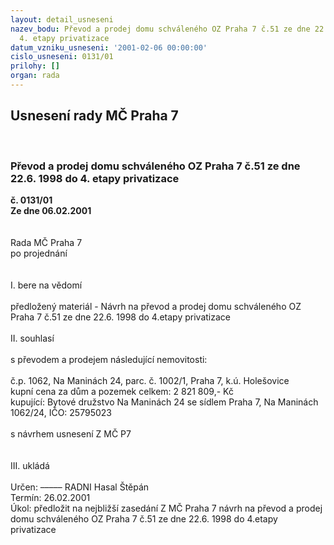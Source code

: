 ```yaml
---
layout: detail_usneseni
nazev_bodu: Převod a prodej domu schváleného OZ Praha 7 č.51 ze dne 22.6. 1998 do
  4. etapy privatizace
datum_vzniku_usneseni: '2001-02-06 00:00:00'
cislo_usneseni: 0131/01
prilohy: []
organ: rada
---
```

<div id="ucUsn_pList" class="usn">
	<span><h2>Usnesení rady MČ Praha 7 </h2>
<br></span><div class="standBody">
<span><h3>Převod a prodej domu schváleného OZ Praha 7 č.51 ze dne 22.6. 1998 do 4. etapy privatizace</h3></span><div class="center">
		<strong>č. 0131/01</strong><br>
	</div>
<div class="center">
		<strong>Ze dne 06.02.2001</strong><br><br>
	</div>
<br>Rada MČ Praha 7<br>po projednání<br><br><br>I.	bere na vědomí<br><br> předložený materiál - Návrh na převod a prodej domu schváleného OZ Praha 7 č.51 ze dne 22.6. 1998 do 4.etapy privatizace<br><br>II.	souhlasí <br><br>s převodem a prodejem následující nemovitosti:<br><br>č.p. 1062, Na Maninách 24, parc. č. 1002/1, Praha 7, k.ú. Holešovice<br>kupní cena za dům a pozemek celkem: 2 821 809,- Kč<br>kupující: Bytové družstvo Na Maninách 24  se sídlem Praha 7, Na Maninách 1062/24, IČO: 25795023<br><br>s návrhem usnesení Z MČ P7<br><br><br>III.	ukládá <br><br> Určen:	–––––	RADNI Hasal Štěpán<br>Termín: 26.02.2001<br>Úkol:	předložit na nejbližší zasedání Z MČ Praha 7 návrh na převod a prodej domu schváleného OZ Praha 7 č.51 ze dne 22.6. 1998 do 4.etapy privatizace<br> 	<br><br> <br>
</div>
</div>